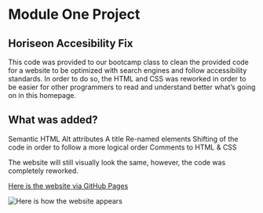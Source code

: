 # Module One Project

## Horiseon Accesibility Fix

This code was provided to our bootcamp class to clean the provided code for a website to be optimized with search engines and follow accessibility standards. In order to do so, the HTML and CSS was reworked in order to be easier for other programmers to read and understand better what’s going on in this homepage.

## What was added?


Semantic HTML
Alt attributes
A title
Re-named elements
Shifting of the code in order to follow a more logical order
Comments to HTML & CSS

The website will still visually look the same, however, the code was completely reworked.

[Here is the website via GitHub Pages](https://mayamckinney.github.io/module-one-challenge/)

![Here is how the website appears](https://courses.bootcampspot.com/courses/2191/files/2110944/preview)
